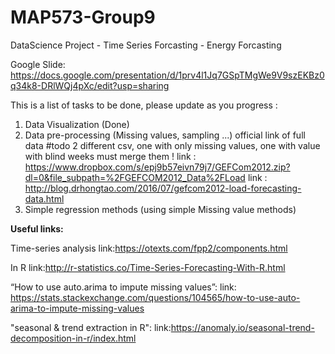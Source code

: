 # MAP573-Group9
DataScience Project - Time Series Forcasting - Energy Forcasting

Google Slide: https://docs.google.com/presentation/d/1prv4l1Jq7GSpTMgWe9V9szEKBz0q34k8-DRlWQj4pXc/edit?usp=sharing


This is a list of tasks to be done, please update as you progress :

1. Data Visualization (Done)
2. Data pre-processing (Missing values, sampling ...) official link of full data #todo 2 different csv, one with only missing values, one with value with blind weeks must merge them ! link : https://www.dropbox.com/s/epj9b57eivn79j7/GEFCom2012.zip?dl=0&file_subpath=%2FGEFCOM2012_Data%2FLoad link : http://blog.drhongtao.com/2016/07/gefcom2012-load-forecasting-data.html
3. Simple regression methods (using simple Missing value methods)



**Useful links:**

Time-series analysis link:https://otexts.com/fpp2/components.html 

In R link:http://r-statistics.co/Time-Series-Forecasting-With-R.html

“How to use auto.arima to impute missing values”: link: https://stats.stackexchange.com/questions/104565/how-to-use-auto-arima-to-impute-missing-values

"seasonal & trend extraction in R": link:https://anomaly.io/seasonal-trend-decomposition-in-r/index.html
